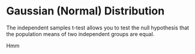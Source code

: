 Gaussian (Normal) Distribution
==========================

The independent samples t-test allows you to test the null hypothesis that the population means of two independent groups are equal.

Hmm
